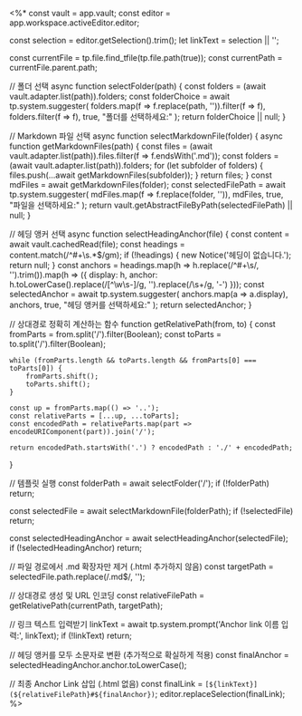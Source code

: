 <%*
const vault = app.vault;
const editor = app.workspace.activeEditor.editor;

const selection = editor.getSelection().trim();
let linkText = selection || '';

const currentFile = tp.file.find_tfile(tp.file.path(true));
const currentPath = currentFile.parent.path;

// 폴더 선택
async function selectFolder(path) {
    const folders = (await vault.adapter.list(path)).folders;
    const folderChoice = await tp.system.suggester(
        folders.map(f => f.replace(path, '')).filter(f => f),
        folders.filter(f => f),
        true,
        "폴더를 선택하세요:"
    );
    return folderChoice || null;
}

// Markdown 파일 선택
async function selectMarkdownFile(folder) {
    async function getMarkdownFiles(path) {
        const files = (await vault.adapter.list(path)).files.filter(f => f.endsWith('.md'));
        const folders = (await vault.adapter.list(path)).folders;
        for (let subfolder of folders) {
            files.push(...await getMarkdownFiles(subfolder));
        }
        return files;
    }
    const mdFiles = await getMarkdownFiles(folder);
    const selectedFilePath = await tp.system.suggester(
        mdFiles.map(f => f.replace(folder, '')),
        mdFiles,
        true,
        "파일을 선택하세요:"
    );
    return vault.getAbstractFileByPath(selectedFilePath) || null;
}

// 헤딩 앵커 선택
async function selectHeadingAnchor(file) {
    const content = await vault.cachedRead(file);
    const headings = content.match(/^#+\s.*$/gm);
    if (!headings) {
        new Notice('헤딩이 없습니다.');
        return null;
    }
    const anchors = headings.map(h => h.replace(/^#+\s/, '').trim()).map(h => ({
        display: h,
        anchor: h.toLowerCase().replace(/[^\w\s-]/g, '').replace(/\s+/g, '-')
    }));
    const selectedAnchor = await tp.system.suggester(
        anchors.map(a => a.display),
        anchors,
        true,
        "헤딩 앵커를 선택하세요:"
    );
    return selectedAnchor;
}

// 상대경로 정확히 계산하는 함수
function getRelativePath(from, to) {
    const fromParts = from.split('/').filter(Boolean);
    const toParts = to.split('/').filter(Boolean);

    while (fromParts.length && toParts.length && fromParts[0] === toParts[0]) {
        fromParts.shift();
        toParts.shift();
    }

    const up = fromParts.map(() => '..');
    const relativeParts = [...up, ...toParts];
    const encodedPath = relativeParts.map(part => encodeURIComponent(part)).join('/');

    return encodedPath.startsWith('.') ? encodedPath : './' + encodedPath;
}

// 템플릿 실행
const folderPath = await selectFolder('/');
if (!folderPath) return;

const selectedFile = await selectMarkdownFile(folderPath);
if (!selectedFile) return;

const selectedHeadingAnchor = await selectHeadingAnchor(selectedFile);
if (!selectedHeadingAnchor) return;

// 파일 경로에서 .md 확장자만 제거 (.html 추가하지 않음)
const targetPath = selectedFile.path.replace(/\.md$/, '');

// 상대경로 생성 및 URL 인코딩
const relativeFilePath = getRelativePath(currentPath, targetPath);

// 링크 텍스트 입력받기
linkText = await tp.system.prompt('Anchor link 이름 입력:', linkText);
if (!linkText) return;

// 헤딩 앵커를 모두 소문자로 변환 (추가적으로 확실하게 적용)
const finalAnchor = selectedHeadingAnchor.anchor.toLowerCase();

// 최종 Anchor Link 삽입 (.html 없음)
const finalLink = `[${linkText}](${relativeFilePath}#${finalAnchor})`;
editor.replaceSelection(finalLink);
%>